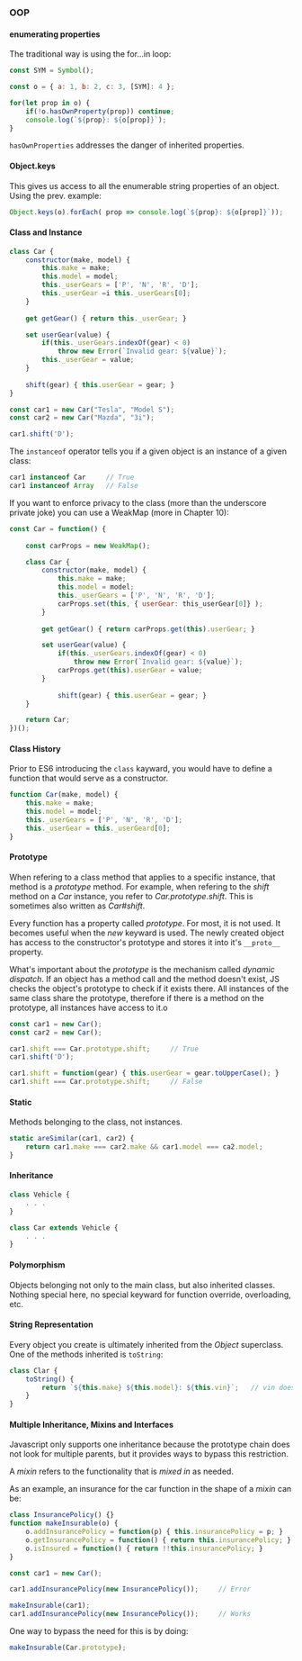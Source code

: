 

### OOP


#### enumerating properties

The traditional way is using the for...in loop:

```js
const SYM = Symbol();

const o = { a: 1, b: 2, c: 3, [SYM]: 4 };

for(let prop in o) {
	if(!o.hasOwnProperty(prop)) continue;
	console.log(`${prop}: ${o[prop]}`);
}
```

`hasOwnProperties` addresses the danger of inherited properties. 


#### Object.keys

This gives us access to all the enumerable string properties of an object.        
Using the prev. example:

```js
Object.keys(o).forEach( prop => console.log(`${prop}: ${o[prop]}`));
```


#### Class and Instance

```js
class Car {
	constructor(make, model) {
		this.make = make;
		this.model = model;
		this._userGears = ['P', 'N', 'R', 'D'];
		this._userGear =i this._userGears[0];
	}
	
	get getGear() { return this._userGear; }	

	set userGear(value) {
		if(this._userGears.indexOf(gear) < 0)
			throw new Error(`Invalid gear: ${value}`);
		this._userGear = value;
	}
	
	shift(gear) { this.userGear = gear; }
}
```
```js
const car1 = new Car("Tesla", "Model S");
const car2 = new Car("Mazda", "3i");

car1.shift('D');
```

The `instanceof` operator tells you if a given object is an instance of a given class:

```js
car1 instanceof Car		// True
car1 instanceof Array	// False
```


If you want to enforce privacy to the class (more than the underscore private joke) you can use a WeakMap (more in Chapter 10):

```js
const Car = function() {
	
	const carProps = new WeakMap();

	class Car {
		constructor(make, model) {
			this.make = make;
			this.model = model;
			this._userGears = ['P', 'N', 'R', 'D'];
			carProps.set(this, { userGear: this_userGear[0]} );
		}
			
		get getGear() { return carProps.get(this).userGear; }	

		set userGear(value) {
			if(this._userGears.indexOf(gear) < 0)
				throw new Error(`Invalid gear: ${value}`);
			carProps.get(this).userGear = value;	
		}
			
			shift(gear) { this.userGear = gear; }
	}

	return Car;
})();
```

#### Class History

Prior to ES6 introducing the `class` kayward, you would have to define a function that would serve as a constructor.

```js
function Car(make, model) {
	this.make = make;
	this.model = model;
	this._userGears = ['P', 'N', 'R', 'D'];
	this._userGear = this._userGeard[0];
}
```


#### Prototype


When refering to a class method that applies to a specific instance, that method is a _prototype_ method. For example, when refering to the _shift_ method on a _Car_ instance, you refer to _Car.prototype.shift_. This is sometimes also written as _Car#shift_.

Every function has a property called _prototype_. For most, it is not used. It becomes useful when the _new_ keyward is used. The newly created object has access to the constructor's prototype and stores it into it's `__proto__` property. 

What's important about the _prototype_  is the mechanism called _dynamic dispatch_. If an object has a method call and the method doesn't exist, JS checks the object's prototype to check if it exists there. All instances of the same class share the prototype, therefore if there is a method on the prototype, all instances have access to it.o

```js
const car1 = new Car();
const car2 = new Car();

car1.shift === Car.prototype.shift;		// True
car1.shift('D');

car1.shift = function(gear) { this.userGear = gear.toUpperCase(); }
car1.shift === Car.prototype.shift;		// False
```


#### Static 

Methods belonging to the class, not instances. 

```js
static areSimilar(car1, car2) {
	return car1.make === car2.make && car1.model === ca2.model;
}
```


#### Inheritance

```js
class Vehicle {
	. . .
}

class Car extends Vehicle {
	. . .
}
```

#### Polymorphism

Objects belonging not only to the main class, but also inherited classes. 
Nothing special here, no special keyward for function override, overloading, etc.


#### String Representation

Every object you create is ultimately inherited from the _Object_ superclass. One of the methods inherited is `toString`:

```js
class Clar {
	toString() {
		return `${this.make} ${this.model}: ${this.vin}`;	// vin does not matter, just a property
	}
}
```

#### Multiple Inheritance, Mixins and Interfaces


Javascript only supports one inheritance because the prototype chain does not look for multiple parents, but it provides ways to bypass this restriction. 

A _mixin_ refers to the functionality that is _mixed in_ as needed. 

As an example, an insurance for the car function in the shape of a _mixin_ can be:


```js
class InsurancePolicy() {}
function makeInsurable(o) {
	o.addInsurancePolicy = function(p) { this.insurancePolicy = p; } 
	o.getInsurancePolicy = function() { return this.insurancePolicy; }
	o.isInsured = function() { return !!this.insurancePolicy; }   
}
```
```js
const car1 = new Car();

car1.addInsurancePolicy(new InsurancePolicy());		// Error

makeInsurable(car1);
car1.addInsurancePolicy(new InsurancePolicy());		// Works
```

One way to bypass the need for this is by doing:

```js
makeInsurable(Car.prototype);
```





